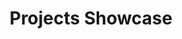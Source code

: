 ---
title: Projects Showcase
layout: home

hero:
  name: "Projects Showcase"
  text: "Show and Tell"
  tagline: Welcome, Step into My Digital Nexus and Embark on a Journey of Serendipity by exploring what I Consume, Curate and get Curious about from this Ever-Evolving Notebook.
  image:
    src: hero-old-computer.png
    alt: hero-image

features:
  - icon: 🖥️
    title: HomeLab
    details: All about managing & learning from running servers at home.
    link: /Projects/HomeLab
  - icon: 😎
    title: Personal Website
    details: A step by step walkthrough for the Patfolio - Portfolio website
    link: /Projects/Personal-Website
  - icon: 🗺️
    title: PWSSH
    details: PowerShell SSH TUI written with the charm.sh gum library
    link: /Projects/PWSSH
  - icon: 📊
    title: PSTop
    details: PowerShell implementation of the Linux htop command
    link: /Projects/PSTop
---